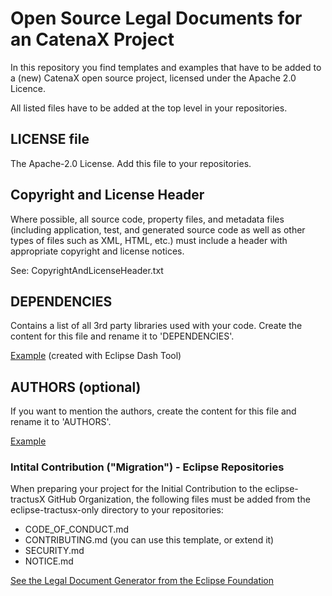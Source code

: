 # Open Source Legal Documents for an CatenaX Project

In this repository you find templates and examples that have to be added to a (new) CatenaX open source project, licensed under
the Apache 2.0 Licence.

All listed files have to be added at the top level in your repositories.

## LICENSE file
The Apache-2.0 License.
Add this file to your repositories.

## Copyright and License Header
Where possible, all source code, property files, and metadata files 
(including application, test, and generated source code as well as other types of files such as XML, HTML, etc.) 
must include a header with appropriate copyright and license notices.

See: CopyrightAndLicenseHeader.txt


## DEPENDENCIES
Contains a list of all 3rd party libraries used with your code.
Create the content for this file and rename it to 'DEPENDENCIES'.

[Example](https://github.com/eclipse-tractusx/sldt-semantic-hub/blob/main/DEPENDENCIES)
(created with Eclipse Dash Tool)

## AUTHORS (optional)
If you want to mention the authors, create the content for this file and rename it to 'AUTHORS'.

[Example](https://github.com/eclipse-tractusx/sldt-semantic-hub/blob/main/AUTHORS.md)


### Intital Contribution ("Migration")  - Eclipse Repositories
When preparing your project for the Initial Contribution to the eclipse-tractusX GitHub Organization, the following files must be added from the eclipse-tractusx-only directory to your repositories:

* CODE_OF_CONDUCT.md
* CONTRIBUTING.md (you can use this template, or extend it)
* SECURITY.md
* NOTICE.md

[See the Legal Document Generator from the Eclipse Foundation](https://www.eclipse.org/projects/tools/documentation.php?id=automotive.tractusx)
